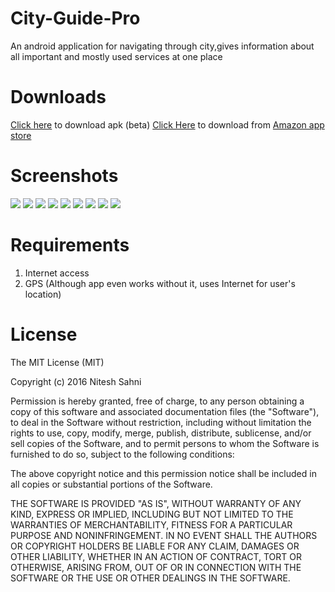 # City-Guide-Pro
An android application for navigating through city,gives information about all important and mostly used services at one place

# Downloads
[Click here](https://github.com/nsniteshsahni/City-Guide-Pro/raw/master/app/app-release.apk) to download apk (beta)
[Click Here](https://www.amazon.com/Hacksters-City-Guide-Pro/dp/B01IVPG2YS/) to download from [Amazon app store](http://www.amazon.com/gp/mas/blp/install/ref=mas_rw_ldg?campaign=default&channel=us&appName=snuffy&appVersion=us_stable&asin=&dl=1)

# Screenshots
![](/screenshots/Screenshot_2016-07-18-22-41-16_xyz.niteshsahni.cityguidepro_nexus4_portrait.png)
![](/screenshots/Screenshot_2016-07-18-22-41-32_xyz.niteshsahni.cityguidepro_nexus4_portrait.png)
![](/screenshots/Screenshot_2016-07-18-22-41-36_xyz.niteshsahni.cityguidepro_nexus4_angle1.png)
![](/screenshots/Screenshot_2016-07-18-22-41-42_xyz.niteshsahni.cityguidepro_nexus4_portrait.png)
![](/screenshots/Screenshot_2016-07-18-22-41-49_xyz.niteshsahni.cityguidepro_nexus4_angle1.png)
![](/screenshots/Screenshot_2016-07-18-22-41-59_xyz.niteshsahni.cityguidepro_nexus4_portrait.png)
![](/screenshots/Screenshot_2016-07-18-22-42-21_xyz.niteshsahni.cityguidepro_nexus4_angle1.png)
![](/screenshots/Screenshot_2016-07-18-22-42-36_xyz.niteshsahni.cityguidepro_nexus4_portrait.png)
![](/screenshots/Screenshot_2016-07-18-22-42-44_xyz.niteshsahni.cityguidepro_nexus4_portrait.png)

# Requirements
1. Internet access
2. GPS (Although app even works without it, uses Internet for user's location)

# License
The MIT License (MIT)

Copyright (c) 2016 Nitesh Sahni

Permission is hereby granted, free of charge, to any person obtaining a copy
of this software and associated documentation files (the "Software"), to deal
in the Software without restriction, including without limitation the rights
to use, copy, modify, merge, publish, distribute, sublicense, and/or sell
copies of the Software, and to permit persons to whom the Software is
furnished to do so, subject to the following conditions:

The above copyright notice and this permission notice shall be included in all
copies or substantial portions of the Software.

THE SOFTWARE IS PROVIDED "AS IS", WITHOUT WARRANTY OF ANY KIND, EXPRESS OR
IMPLIED, INCLUDING BUT NOT LIMITED TO THE WARRANTIES OF MERCHANTABILITY,
FITNESS FOR A PARTICULAR PURPOSE AND NONINFRINGEMENT. IN NO EVENT SHALL THE
AUTHORS OR COPYRIGHT HOLDERS BE LIABLE FOR ANY CLAIM, DAMAGES OR OTHER
LIABILITY, WHETHER IN AN ACTION OF CONTRACT, TORT OR OTHERWISE, ARISING FROM,
OUT OF OR IN CONNECTION WITH THE SOFTWARE OR THE USE OR OTHER DEALINGS IN THE
SOFTWARE.
